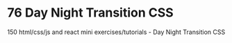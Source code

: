# 76 Day Night Transition CSS
 150 html/css/js and react mini exercises/tutorials - Day Night Transition CSS
